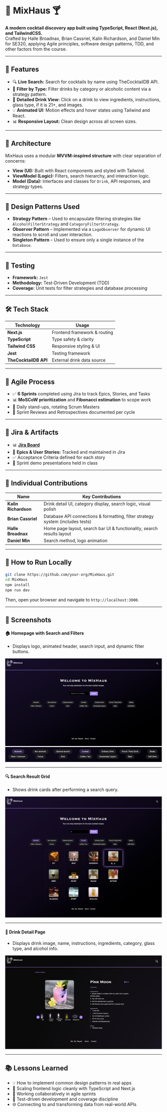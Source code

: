 # 🥂 MixHaus 🍸

**A modern cocktail discovery app built using TypeScript, React (Next.js), and TailwindCSS.**  
Crafted by Halle Broadnax, Brian Cassriel, Kalin Richardson, and Daniel Min for SE320, applying Agile principles, software design patterns, TDD, and other factors from the course.

---

## 🚀 Features
- 🔍 **Live Search:** Search for cocktails by name using TheCocktailDB API.
- 🍹 **Filter by Type:** Filter drinks by category or alcoholic content via a strategy pattern.
- 📄 **Detailed Drink View:** Click on a drink to view ingredients, instructions, glass type, if it is 21+, and images.
- 💡 **Animated UI:** Motion effects and hover states using Tailwind and React.
- 📊 **Responsive Layout:** Clean design across all screen sizes.

---

## 🧠 Architecture

MixHaus uses a modular **MVVM-inspired structure** with clear separation of concerns:

- **View (UI):** Built with React components and styled with Tailwind.
- **ViewModel (Logic):** Filters, search hierarchy, and interaction logic.
- **Model (Data):** Interfaces and classes for `Drink`, API responses, and strategy types.

---

## 🧩 Design Patterns Used

- **Strategy Pattern** – Used to encapsulate filtering strategies like `AlcoholFilterStrategy` and `CategoryFilterStrategy`.
- **Observer Pattern** – Implemented via a `LogoObserver` for dynamic UI reactions to scroll and user interaction.
- **Singleton Pattern** – Used to ensure only a single instance of the `Database`.

---

## 🧪 Testing

- **Framework:** `Jest`
- **Methodology:** Test-Driven Development (TDD)
- **Coverage:** Unit tests for filter strategies and database processing

---

## 🛠️ Tech Stack

| Technology            | Usage                          |
|----------------------|---------------------------------|
| **Next.js**          | Frontend framework & routing   |
| **TypeScript**       | Type safety & clarity          |
| **Tailwind CSS**     | Responsive styling & UI        |
| **Jest**             | Testing framework              |
| **TheCocktailDB API**| External drink data source     |

---

## 📐 Agile Process

- ✅ **6 Sprints** completed using Jira to track Epics, Stories, and Tasks
- 📊 **MoSCoW prioritization** and **Fibonacci estimation** to scope work
- 📅 Daily stand-ups, rotating Scrum Masters
- 🔄 Sprint Reviews and Retrospectives documented per cycle

---

## 🧩 Jira & Artifacts

- 📊 **[Jira Board](https://chapman-team-x92v0bvq.atlassian.net/jira/software/projects/SCRUM/boards/1/backlog?atlOrigin=eyJpIjoiZDk1YjhmZGI5MGFlNDhmYjk3OGI3ZDgzOWI1NTg5ZjUiLCJwIjoiaiJ9)**
- 📑 **Epics & User Stories:** Tracked and maintained in Jira
- ✅ Acceptance Criteria defined for each story
- 🎥 Sprint demo presentations held in class

---

## 💬 Individual Contributions

| Name               | Key Contributions                                                                 |
|--------------------|------------------------------------------------------------------------------------|
| **Kalin Richardson** | Drink detail UI, category display, search logic, visual polish                   |
| **Brian Cassriel**     | Database API connections & formatting, filter strategy system (includes tests)                |
| **Halle Broadnax**   | Home page layout, search bar UI & functionality, search results layout                  |
| **Daniel Min**     | Search method, logo animation                |

---

## 🧾 How to Run Locally

```bash
git clone https://github.com/your-org/MixHaus.git
cd MixHaus
npm install
npm run dev
```

Then, open your browser and navigate to `http://localhost:3000`.

---

## 📸 Screenshots

#### 🏠 Homepage with Search and Filters  
- Displays logo, animated header, search input, and dynamic filter buttons.
  
![Homepage](./public/screenshots/MixHausHomePage.png)
![Filter Chips](./public/screenshots/ResponsiveFilters.png)

---

#### 🔍 Search Result Grid  
- Shows drink cards after performing a search query.
  
![Search Results](./public/screenshots/SearchDisplay.png)

---

#### 🍹 Drink Detail Page  
- Displays drink image, name, instructions, ingredients, category, glass type, and alcohol info.
  
![Drink Detail](./public/screenshots/DrinkDisplay.png)

---

## 📚 Lessons Learned

- 💡 How to implement common design patterns in real apps
- 🚀 Scaling frontend logic cleanly with TypeScript and Next.js
- 🤝 Working collaboratively in agile sprints
- 🧪 Test-driven development and coverage discipline
- 🌐 Connecting to and transforming data from real-world APIs
